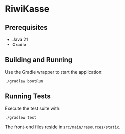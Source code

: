 # RiwiKasse

## Prerequisites

- Java 21
- Gradle

## Building and Running

Use the Gradle wrapper to start the application:

```bash
./gradlew bootRun
```

## Running Tests

Execute the test suite with:

```bash
./gradlew test
```

The front-end files reside in `src/main/resources/static`.
